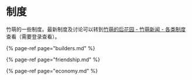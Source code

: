 # 制度

竹萌的一些制度。最新制度及讨论可以转到[竹萌的后花园 - 竹萌新闻 - 各类制度](https://discuss.imyvm.org/t/-rules)查看（需要登录查看）。

{% page-ref page="builders.md" %}

{% page-ref page="friendship.md" %}

{% page-ref page="economy.md" %}

